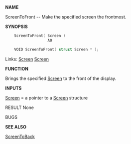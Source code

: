 
**NAME**

ScreenToFront -- Make the specified screen the frontmost.

**SYNOPSIS**

```c
    ScreenToFront( Screen )
                   A0

    VOID ScreenToFront( struct Screen * );

```
Links: [Screen](_00DD.md) [Screen](_00DD.md) 

**FUNCTION**

Brings the specified [Screen](_00DD.md) to the front of the display.

**INPUTS**

[Screen](_00DD.md) = a pointer to a [Screen](_00DD.md) structure

RESULT
None

BUGS

**SEE ALSO**

[ScreenToBack](ScreenToBack.md)
